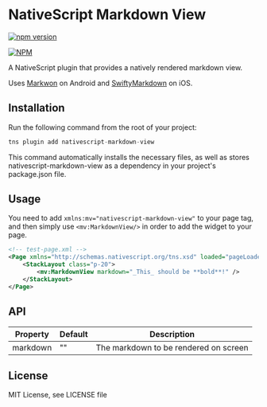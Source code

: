 # NativeScript Markdown View

[![npm version](https://badge.fury.io/js/nativescript-markdown-view.svg)](http://badge.fury.io/js/nativescript-markdown-view)

[![NPM](https://nodei.co/npm/nativescript-markdown-view.png?downloads=true&downloadRank=true&stars=true)](https://nodei.co/npm/nativescript-markdown-view/)


A NativeScript plugin that provides a natively rendered markdown view. 

Uses [Markwon](https://github.com/noties/Markwon) on Android and [SwiftyMarkdown](https://github.com/SimonFairbairn/SwiftyMarkdown) on iOS.

## Installation

Run the following command from the root of your project:


```javascript
tns plugin add nativescript-markdown-view
```

This command automatically installs the necessary files, as well as stores nativescript-markdown-view as a dependency in your project's package.json file.

## Usage 

You need to add `xmlns:mv="nativescript-markdown-view"` to your page tag, and then simply use `<mv:MarkdownView/>` in order to add the widget to your page.

```xml
<!-- test-page.xml -->
<Page xmlns="http://schemas.nativescript.org/tns.xsd" loaded="pageLoaded" xmlns:mv="nativescript-markdown-view">
    <StackLayout class="p-20">
        <mv:MarkdownView markdown="_This_ should be **bold**!" />
    </StackLayout>
</Page>
```

## API
    
| Property | Default | Description |
| --- | --- | --- |
| markdown | "" | The markdown to be rendered on screen |
    
## License

MIT License, see LICENSE file
